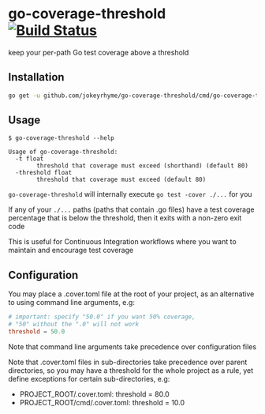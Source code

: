 #
# go-coverage-threshold [![Build Status](https://travis-ci.org/jokeyrhyme/go-coverage-threshold.svg?branch=master)](https://travis-ci.org/jokeyrhyme/go-coverage-threshold)

keep your per-path Go test coverage above a threshold

## Installation

```sh
go get -u github.com/jokeyrhyme/go-coverage-threshold/cmd/go-coverage-threshold
```

## Usage

```
$ go-coverage-threshold --help

Usage of go-coverage-threshold:
  -t float
        threshold that coverage must exceed (shorthand) (default 80)
  -threshold float
        threshold that coverage must exceed (default 80)
```

`go-coverage-threshold` will internally execute `go test -cover ./...` for you

If any of your `./...` paths (paths that contain .go files) have a test coverage percentage that is below the threshold,
then it exits with a non-zero exit code

This is useful for Continuous Integration workflows where you want to maintain and encourage test coverage

## Configuration

You may place a .cover.toml file at the root of your project,
as an alternative to using command line arguments, e.g:

```toml
# important: specify "50.0" if you want 50% coverage,
# "50" without the ".0" will not work
threshold = 50.0
```

Note that command line arguments take precedence over configuration files

Note that .cover.toml files in sub-directories take precedence over parent directories,
so you may have a threshold for the whole project as a rule,
yet define exceptions for certain sub-directories, e.g:

* PROJECT_ROOT/.cover.toml: threshold = 80.0
* PROJECT_ROOT/cmd/.cover.toml: threshold = 10.0

